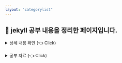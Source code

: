 ```yaml
---
layout: "categorylist"
---
```

## 📝 jekyll 공부 내용을 정리한 페이지입니다.

<details>
   <summary> 상세 내용 확인 (👈 Click)</summary>
<br />
&nbsp &nbsp &nbsp &nbsp Velog 가 예뻐서 옮기려다가 <strong>"차라리 공부를 해서 깃블로그를 Velog 처럼 만들자"</strong>라는 생각으로 jekyll, liquid 공부를 시작했습니다.
</details>

<br />

<details>
   <summary> 공부 자료 (👈 Click)</summary>
<br />
<a href="https://www.youtube.com/playlist?list=PLLAZ4kZ9dFpOPV5C5Ay0pHaa0RJFhcmcB">[Giraffe Academy] jekyll 유튜브 재생목록 </a>
</details>
